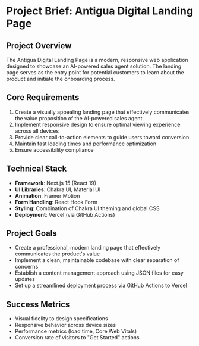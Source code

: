 # Project Brief: Antigua Digital Landing Page

## Project Overview

The Antigua Digital Landing Page is a modern, responsive web application designed to showcase an AI-powered sales agent solution. The landing page serves as the entry point for potential customers to learn about the product and initiate the onboarding process.

## Core Requirements

1. Create a visually appealing landing page that effectively communicates the value proposition of the AI-powered sales agent
2. Implement responsive design to ensure optimal viewing experience across all devices
3. Provide clear call-to-action elements to guide users toward conversion
4. Maintain fast loading times and performance optimization
5. Ensure accessibility compliance

## Technical Stack

- **Framework**: Next.js 15 (React 19)
- **UI Libraries**: Chakra UI, Material UI
- **Animation**: Framer Motion
- **Form Handling**: React Hook Form
- **Styling**: Combination of Chakra UI theming and global CSS
- **Deployment**: Vercel (via GitHub Actions)

## Project Goals

- Create a professional, modern landing page that effectively communicates the product's value
- Implement a clean, maintainable codebase with clear separation of concerns
- Establish a content management approach using JSON files for easy updates
- Set up a streamlined deployment process via GitHub Actions to Vercel

## Success Metrics

- Visual fidelity to design specifications
- Responsive behavior across device sizes
- Performance metrics (load time, Core Web Vitals)
- Conversion rate of visitors to "Get Started" actions
